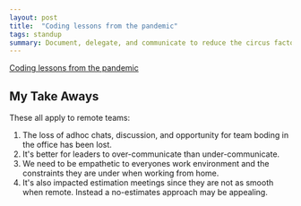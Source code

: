 ```yaml
---
layout: post
title:  "Coding lessons from the pandemic"
tags: standup
summary: Document, delegate, and communicate to reduce the circus factor in your team.
---
```


[Coding lessons from the pandemic](https://www.thoughtworks.com/en-gb/insights/podcasts/technology-podcasts/coding-lessons-from-the-pandemic)

## My Take Aways

These all apply to remote teams:

1. The loss of adhoc chats, discussion, and opportunity for team boding in the office has been lost. 
2. It's better for leaders to over-communicate than under-communicate.
3. We need to be empathetic to everyones work environment and the constraints they are under when working from home.
4. It's also impacted estimation meetings since they are not as smooth when remote. Instead a no-estimates approach may be appealing.
